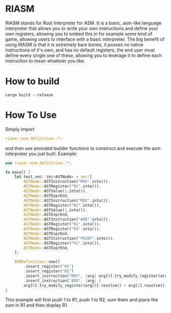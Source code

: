 # RIASM
RIASM stands for Rust Interpreter for ASM. It is a basic, asm-like language interpreter that allows you to write your own instructions and define your own registers, allowing you to embed this in for example some kind of game,
allowing users to interface with a basic interpreter. The big benefit of using RIASM is that it is extremely bare bones, it posses no native instructions of it's own, and has no default registers, the end user must define
every single one of these, allowing you to leverage it to define each instruction to mean whatever you like.

# How to build

	cargo build --release

# How To Use
Simply import 

``` rust
riasm::asm_definition::*;
```



and then use provided builder functions to construct and execute the asm interpreter you just built.
Example:

``` rust
use riasm::asm_definition::*;

fn main() {
	let test_vec: Vec<ASTNode> = vec![
		ASTNode::ASTInstruction("MOV".into()),
		ASTNode::ASTRegister("R1".into()),
		ASTNode::ASTValue(1.into()),
		ASTNode::ASTExprEnd,
		ASTNode::ASTInstruction("MOV".into()),
		ASTNode::ASTRegister("R2".into()),
		ASTNode::ASTValue(1.into()),
		ASTNode::ASTExprEnd,
		ASTNode::ASTInstruction("ADD".into()),
		ASTNode::ASTRegister("R1".into()),
		ASTNode::ASTRegister("R2".into()),
		ASTNode::ASTExprEnd,
		ASTNode::ASTInstruction("PRINT".into()),
		ASTNode::ASTRegister("R1".into()),
		ASTNode::ASTExprEnd,
	];

	ASMDefinition::new()
		.insert_register("R1")
		.insert_register("R2")
		.insert_instruction("MOV", |arg| arg[0].try_modify_register(arg[1].resolve()))
		.insert_instruction("ADD", |arg| {
		arg[0].try_modify_register(arg[0].resolve() + arg[1].resolve())		 }).insert_instruction("PRINT", |arg|println!("{}",arg[0].resolve())).run(test_vec);
}
```

	
This example will first push 1 to R1, push 1 to R2, sum them and place the sum in R1 and then display R1.
